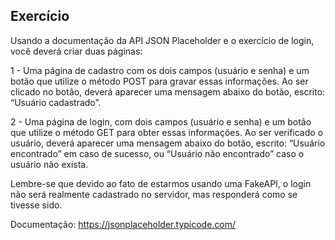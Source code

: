 ## Exercício
Usando a documentação da API JSON Placeholder e o exercício de login, você deverá criar duas páginas:

1 - Uma página de cadastro com os dois campos (usuário e senha)
 e um botão que utilize o método POST para gravar essas informações.
 Ao ser clicado no botão, deverá aparecer uma mensagem abaixo do botão, escrito: “Usuário cadastrado”.
 
2 - Uma página de login, com dois campos (usuário e senha) 
e um botão que utilize o método GET para obter essas informações. 
Ao ser verificado o usuário, deverá aparecer uma mensagem abaixo do botão, escrito: “Usuário encontrado” em caso de sucesso, ou “Usuário não encontrado” caso o usuário não exista.


Lembre-se que devido ao fato de estarmos usando uma FakeAPI, o login não será realmente cadastrado no servidor, mas responderá como se tivesse sido.

Documentação: https://jsonplaceholder.typicode.com/
